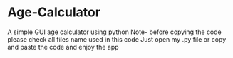 # Age-Calculator
A simple GUI age calculator using python
Note- before copying the code please check all files name used in this code
Just open my .py file or copy and paste the code and enjoy the app
